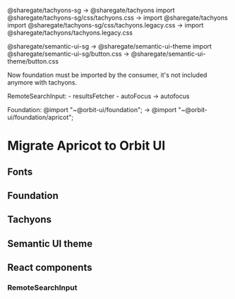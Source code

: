 @sharegate/tachyons-sg -> @sharegate/tachyons
import @sharegate/tachyons-sg/css/tachyons.css -> import @sharegate/tachyons
import @sharegate/tachyons-sg/css/tachyons.legacy.css -> import @sharegate/tachyons/tachyons.legacy.css

@sharegate/semantic-ui-sg -> @sharegate/semantic-ui-theme
import @sharegate/semantic-ui-sg/button.css -> @sharegate/semantic-ui-theme/button.css

Now foundation must be imported by the consumer, it's not included anymore with tachyons.

RemoteSearchInput:
    - resultsFetcher
    - autoFocus -> autofocus

Foundation:
    @import "~@orbit-ui/foundation"; -> @import "~@orbit-ui/foundation/apricot";


# Migrate Apricot to Orbit UI

## Fonts

## Foundation

## Tachyons

## Semantic UI theme

## React components

### RemoteSearchInput

